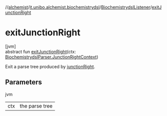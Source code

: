 //[alchemist](../../../index.md)/[it.unibo.alchemist.biochemistrydsl](../index.md)/[BiochemistrydslListener](index.md)/[exitJunctionRight](exit-junction-right.md)

# exitJunctionRight

[jvm]\
abstract fun [exitJunctionRight](exit-junction-right.md)(ctx: [BiochemistrydslParser.JunctionRightContext](../-biochemistrydsl-parser/-junction-right-context/index.md))

Exit a parse tree produced by [junctionRight](../-biochemistrydsl-parser/junction-right.md).

## Parameters

jvm

| | |
|---|---|
| ctx | the parse tree |
